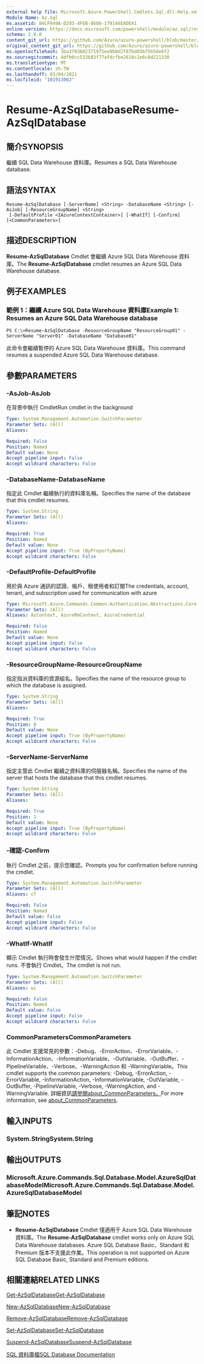 ```yaml
---
external help file: Microsoft.Azure.PowerShell.Cmdlets.Sql.dll-Help.xml
Module Name: Az.Sql
ms.assetid: 84CF049A-D293-4FEB-8608-179146EADE41
online version: https://docs.microsoft.com/powershell/module/az.sql/resume-azsqldatabase
schema: 2.0.0
content_git_url: https://github.com/Azure/azure-powershell/blob/master/src/Sql/Sql/help/Resume-AzSqlDatabase.md
original_content_git_url: https://github.com/Azure/azure-powershell/blob/master/src/Sql/Sql/help/Resume-AzSqlDatabase.md
ms.openlocfilehash: 3ba3703882371975ee9b0d2f87bd03b75b58e6f2
ms.sourcegitcommit: 4dfb0cc533b83f77afdcfbe2618c1e6c8d221330
ms.translationtype: MT
ms.contentlocale: zh-TW
ms.lasthandoff: 03/04/2021
ms.locfileid: "101913062"
---
```

# <span data-ttu-id="42b7b-101">Resume-AzSqlDatabase</span><span class="sxs-lookup"><span data-stu-id="42b7b-101">Resume-AzSqlDatabase</span></span>

## <span data-ttu-id="42b7b-102">簡介</span><span class="sxs-lookup"><span data-stu-id="42b7b-102">SYNOPSIS</span></span>
<span data-ttu-id="42b7b-103">繼續 SQL Data Warehouse 資料庫。</span><span class="sxs-lookup"><span data-stu-id="42b7b-103">Resumes a SQL Data Warehouse database.</span></span>

## <span data-ttu-id="42b7b-104">語法</span><span class="sxs-lookup"><span data-stu-id="42b7b-104">SYNTAX</span></span>

```
Resume-AzSqlDatabase [-ServerName] <String> -DatabaseName <String> [-AsJob] [-ResourceGroupName] <String>
 [-DefaultProfile <IAzureContextContainer>] [-WhatIf] [-Confirm] [<CommonParameters>]
```

## <span data-ttu-id="42b7b-105">描述</span><span class="sxs-lookup"><span data-stu-id="42b7b-105">DESCRIPTION</span></span>
<span data-ttu-id="42b7b-106">**Resume-AzSqlDatabase** Cmdlet 會繼續 Azure SQL Data Warehouse 資料庫。</span><span class="sxs-lookup"><span data-stu-id="42b7b-106">The **Resume-AzSqlDatabase** cmdlet resumes an Azure SQL Data Warehouse database.</span></span>

## <span data-ttu-id="42b7b-107">例子</span><span class="sxs-lookup"><span data-stu-id="42b7b-107">EXAMPLES</span></span>

### <span data-ttu-id="42b7b-108">範例 1：繼續 Azure SQL Data Warehouse 資料庫</span><span class="sxs-lookup"><span data-stu-id="42b7b-108">Example 1: Resumes an Azure SQL Data Warehouse database</span></span>
```
PS C:\>Resume-AzSqlDatabase -ResourceGroupName "ResourceGroup01" -ServerName "Server01" -DatabaseName "Database01"
```

<span data-ttu-id="42b7b-109">此命令會繼續暫停的 Azure SQL Data Warehouse 資料庫。</span><span class="sxs-lookup"><span data-stu-id="42b7b-109">This command resumes a suspended Azure SQL Data Warehouse database.</span></span>

## <span data-ttu-id="42b7b-110">參數</span><span class="sxs-lookup"><span data-stu-id="42b7b-110">PARAMETERS</span></span>

### <span data-ttu-id="42b7b-111">-AsJob</span><span class="sxs-lookup"><span data-stu-id="42b7b-111">-AsJob</span></span>
<span data-ttu-id="42b7b-112">在背景中執行 Cmdlet</span><span class="sxs-lookup"><span data-stu-id="42b7b-112">Run cmdlet in the background</span></span>

```yaml
Type: System.Management.Automation.SwitchParameter
Parameter Sets: (All)
Aliases:

Required: False
Position: Named
Default value: None
Accept pipeline input: False
Accept wildcard characters: False
```

### <span data-ttu-id="42b7b-113">-DatabaseName</span><span class="sxs-lookup"><span data-stu-id="42b7b-113">-DatabaseName</span></span>
<span data-ttu-id="42b7b-114">指定此 Cmdlet 繼續執行的資料庫名稱。</span><span class="sxs-lookup"><span data-stu-id="42b7b-114">Specifies the name of the database that this cmdlet resumes.</span></span>

```yaml
Type: System.String
Parameter Sets: (All)
Aliases:

Required: True
Position: Named
Default value: None
Accept pipeline input: True (ByPropertyName)
Accept wildcard characters: False
```

### <span data-ttu-id="42b7b-115">-DefaultProfile</span><span class="sxs-lookup"><span data-stu-id="42b7b-115">-DefaultProfile</span></span>
<span data-ttu-id="42b7b-116">用於與 Azure 通訊的認證、帳戶、租使用者和訂閱</span><span class="sxs-lookup"><span data-stu-id="42b7b-116">The credentials, account, tenant, and subscription used for communication with azure</span></span>

```yaml
Type: Microsoft.Azure.Commands.Common.Authentication.Abstractions.Core.IAzureContextContainer
Parameter Sets: (All)
Aliases: AzContext, AzureRmContext, AzureCredential

Required: False
Position: Named
Default value: None
Accept pipeline input: False
Accept wildcard characters: False
```

### <span data-ttu-id="42b7b-117">-ResourceGroupName</span><span class="sxs-lookup"><span data-stu-id="42b7b-117">-ResourceGroupName</span></span>
<span data-ttu-id="42b7b-118">指定指派資料庫的資源組名。</span><span class="sxs-lookup"><span data-stu-id="42b7b-118">Specifies the name of the resource group to which the database is assigned.</span></span>

```yaml
Type: System.String
Parameter Sets: (All)
Aliases:

Required: True
Position: 0
Default value: None
Accept pipeline input: True (ByPropertyName)
Accept wildcard characters: False
```

### <span data-ttu-id="42b7b-119">-ServerName</span><span class="sxs-lookup"><span data-stu-id="42b7b-119">-ServerName</span></span>
<span data-ttu-id="42b7b-120">指定主管此 Cmdlet 繼續之資料庫的伺服器名稱。</span><span class="sxs-lookup"><span data-stu-id="42b7b-120">Specifies the name of the server that hosts the database that this cmdlet resumes.</span></span>

```yaml
Type: System.String
Parameter Sets: (All)
Aliases:

Required: True
Position: 1
Default value: None
Accept pipeline input: True (ByPropertyName)
Accept wildcard characters: False
```

### <span data-ttu-id="42b7b-121">-確認</span><span class="sxs-lookup"><span data-stu-id="42b7b-121">-Confirm</span></span>
<span data-ttu-id="42b7b-122">執行 Cmdlet 之前，提示您確認。</span><span class="sxs-lookup"><span data-stu-id="42b7b-122">Prompts you for confirmation before running the cmdlet.</span></span>

```yaml
Type: System.Management.Automation.SwitchParameter
Parameter Sets: (All)
Aliases: cf

Required: False
Position: Named
Default value: False
Accept pipeline input: False
Accept wildcard characters: False
```

### <span data-ttu-id="42b7b-123">-WhatIf</span><span class="sxs-lookup"><span data-stu-id="42b7b-123">-WhatIf</span></span>
<span data-ttu-id="42b7b-124">顯示 Cmdlet 執行時會發生什麼情況。</span><span class="sxs-lookup"><span data-stu-id="42b7b-124">Shows what would happen if the cmdlet runs.</span></span>
<span data-ttu-id="42b7b-125">不會執行 Cmdlet。</span><span class="sxs-lookup"><span data-stu-id="42b7b-125">The cmdlet is not run.</span></span>

```yaml
Type: System.Management.Automation.SwitchParameter
Parameter Sets: (All)
Aliases: wi

Required: False
Position: Named
Default value: False
Accept pipeline input: False
Accept wildcard characters: False
```

### <span data-ttu-id="42b7b-126">CommonParameters</span><span class="sxs-lookup"><span data-stu-id="42b7b-126">CommonParameters</span></span>
<span data-ttu-id="42b7b-127">此 Cmdlet 支援常見的參數：-Debug、-ErrorAction、-ErrorVariable、-InformationAction、-InformationVariable、-OutVariable、-OutBuffer、-PipelineVariable、-Verbose、-WarningAction 和 -WarningVariable。</span><span class="sxs-lookup"><span data-stu-id="42b7b-127">This cmdlet supports the common parameters: -Debug, -ErrorAction, -ErrorVariable, -InformationAction, -InformationVariable, -OutVariable, -OutBuffer, -PipelineVariable, -Verbose, -WarningAction, and -WarningVariable.</span></span> <span data-ttu-id="42b7b-128">詳細資訊[請參閱about_CommonParameters。](http://go.microsoft.com/fwlink/?LinkID=113216)</span><span class="sxs-lookup"><span data-stu-id="42b7b-128">For more information, see [about_CommonParameters](http://go.microsoft.com/fwlink/?LinkID=113216).</span></span>

## <span data-ttu-id="42b7b-129">輸入</span><span class="sxs-lookup"><span data-stu-id="42b7b-129">INPUTS</span></span>

### <span data-ttu-id="42b7b-130">System.String</span><span class="sxs-lookup"><span data-stu-id="42b7b-130">System.String</span></span>

## <span data-ttu-id="42b7b-131">輸出</span><span class="sxs-lookup"><span data-stu-id="42b7b-131">OUTPUTS</span></span>

### <span data-ttu-id="42b7b-132">Microsoft.Azure.Commands.Sql.Database.Model.AzureSqlDatabaseModel</span><span class="sxs-lookup"><span data-stu-id="42b7b-132">Microsoft.Azure.Commands.Sql.Database.Model.AzureSqlDatabaseModel</span></span>

## <span data-ttu-id="42b7b-133">筆記</span><span class="sxs-lookup"><span data-stu-id="42b7b-133">NOTES</span></span>
* <span data-ttu-id="42b7b-134">**Resume-AzSqlDatabase** Cmdlet 僅適用于 Azure SQL Data Warehouse 資料庫。</span><span class="sxs-lookup"><span data-stu-id="42b7b-134">The **Resume-AzSqlDatabase** cmdlet works only on Azure SQL Data Warehouse databases.</span></span> <span data-ttu-id="42b7b-135">Azure SQL Database Basic、Standard 和 Premium 版本不支援此作業。</span><span class="sxs-lookup"><span data-stu-id="42b7b-135">This operation is not supported on Azure SQL Database Basic, Standard and Premium editions.</span></span>

## <span data-ttu-id="42b7b-136">相關連結</span><span class="sxs-lookup"><span data-stu-id="42b7b-136">RELATED LINKS</span></span>

[<span data-ttu-id="42b7b-137">Get-AzSqlDatabase</span><span class="sxs-lookup"><span data-stu-id="42b7b-137">Get-AzSqlDatabase</span></span>](./Get-AzSqlDatabase.md)

[<span data-ttu-id="42b7b-138">New-AzSqlDatabase</span><span class="sxs-lookup"><span data-stu-id="42b7b-138">New-AzSqlDatabase</span></span>](./New-AzSqlDatabase.md)

[<span data-ttu-id="42b7b-139">Remove-AzSqlDatabase</span><span class="sxs-lookup"><span data-stu-id="42b7b-139">Remove-AzSqlDatabase</span></span>](./Remove-AzSqlDatabase.md)

[<span data-ttu-id="42b7b-140">Set-AzSqlDatabase</span><span class="sxs-lookup"><span data-stu-id="42b7b-140">Set-AzSqlDatabase</span></span>](./Set-AzSqlDatabase.md)

[<span data-ttu-id="42b7b-141">Suspend-AzSqlDatabase</span><span class="sxs-lookup"><span data-stu-id="42b7b-141">Suspend-AzSqlDatabase</span></span>](./Suspend-AzSqlDatabase.md)

[<span data-ttu-id="42b7b-142">SQL 資料庫檔</span><span class="sxs-lookup"><span data-stu-id="42b7b-142">SQL Database Documentation</span></span>](https://docs.microsoft.com/azure/sql-database/)


